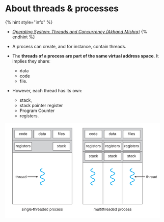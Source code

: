 # About threads & processes

{% hint style="info" %}
* [_Operating System: Threads and Concurrency (Akhand Mishra)_](https://medium.com/@akhandmishra/operating-system-threads-and-concurrency-aec2036b90f8)
{% endhint %}

* A process can create, and for instance, contain threads.
* The **threads of a process are part of the same virtual address space**. It implies they share:
  * data
  * code
  * file.
* However, each thread has its own:
  * stack,&#x20;
  * stack pointer register
  * Program Counter
  * registers.

![](<../../.gitbook/assets/image (22).png>)

